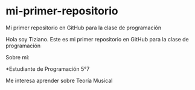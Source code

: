 # mi-primer-repositorio

Mi primer repositorio en GitHub para la clase de programación

Hola soy Tiziano. Este es mi primer repositorio en GitHub para la clase de programación

Sobre mi:

\*Estudiante de Programación 5°7

Me interesa aprender sobre Teoría Musical

